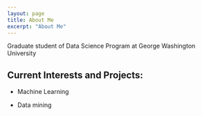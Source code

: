 ```yaml
---
layout: page
title: About Me
excerpt: "About Me"
---
```


Graduate student of Data Science Program at George Washington University 

## Current Interests and Projects:

- Machine Learning

- Data mining 
